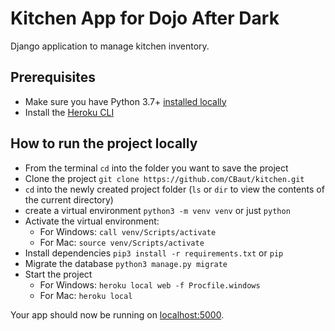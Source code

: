 # Kitchen App for Dojo After Dark

Django application to manage kitchen inventory.

## Prerequisites

- Make sure you have Python 3.7+ [installed locally](http://install.python-guide.org)
- Install the [Heroku CLI](https://devcenter.heroku.com/articles/heroku-cli)

## How to run the project locally

- From the terminal `cd` into the folder you want to save the project
- Clone the project `git clone https://github.com/CBaut/kitchen.git`
- `cd` into the newly created project folder (`ls` or `dir` to view the contents of the current directory)
- create a virtual environment `python3 -m venv venv` or just `python`
- Activate the virtual environment:
  - For Windows: `call venv/Scripts/activate`
  - For Mac: `source venv/Scripts/activate`
- Install dependencies `pip3 install -r requirements.txt` or `pip`
- Migrate the database `python3 manage.py migrate`
- Start the project
  - For Windows: `heroku local web -f Procfile.windows`
  - For Mac: `heroku local`

Your app should now be running on [localhost:5000](http://localhost:5000/).
